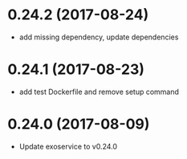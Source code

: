 # 0.24.2 (2017-08-24)

* add missing dependency, update dependencies

# 0.24.1 (2017-08-23)

* add test Dockerfile and remove setup command

# 0.24.0 (2017-08-09)

* Update exoservice to v0.24.0

